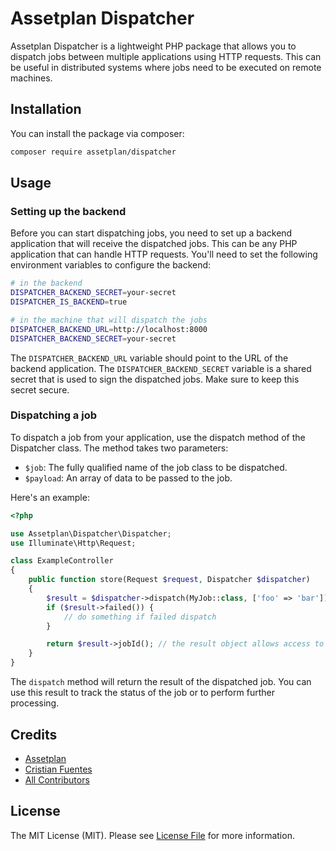 # Assetplan Dispatcher

Assetplan Dispatcher is a lightweight PHP package that allows you to dispatch jobs between multiple applications using HTTP requests. This can be useful in distributed systems where jobs need to be executed on remote machines.

## Installation

You can install the package via composer:

```bash
composer require assetplan/dispatcher
```

## Usage

### Setting up the backend
Before you can start dispatching jobs, you need to set up a backend application that will receive the dispatched jobs. This can be any PHP application that can handle HTTP requests. You'll need to set the following environment variables to configure the backend:

```bash
# in the backend
DISPATCHER_BACKEND_SECRET=your-secret
DISPATCHER_IS_BACKEND=true
```

```bash
# in the machine that will dispatch the jobs
DISPATCHER_BACKEND_URL=http://localhost:8000
DISPATCHER_BACKEND_SECRET=your-secret
```

The `DISPATCHER_BACKEND_URL` variable should point to the URL of the backend application. The `DISPATCHER_BACKEND_SECRET` variable is a shared secret that is used to sign the dispatched jobs. Make sure to keep this secret secure.


### Dispatching a job
To dispatch a job from your application, use the dispatch method of the Dispatcher class. The method takes two parameters:

- `$job`: The fully qualified name of the job class to be dispatched.
- `$payload`: An array of data to be passed to the job.

Here's an example:
```php
<?php

use Assetplan\Dispatcher\Dispatcher;
use Illuminate\Http\Request;

class ExampleController
{
    public function store(Request $request, Dispatcher $dispatcher)
    {
        $result = $dispatcher->dispatch(MyJob::class, ['foo' => 'bar']);
        if ($result->failed()) {
            // do something if failed dispatch
        }

        return $result->jobId(); // the result object allows access to the dispatched job id
    }
}
```
The `dispatch` method will return the result of the dispatched job. You can use this result to track the status of the job or to perform further processing.



## Credits

-   [Assetplan](https://github.com/assetplan)
-   [Cristian Fuentes](https://github.com/cfuentessalgado)
-   [All Contributors](../../contributors)

## License

The MIT License (MIT). Please see [License File](LICENSE.md) for more information.

